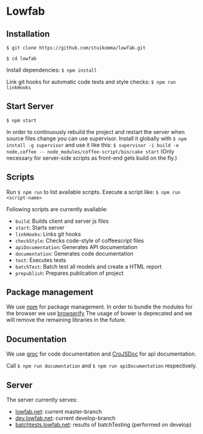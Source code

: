 # Lowfab

## Installation

`$ git clone https://github.com/stuikomma/lowfab.git`

`$ cd lowfab`

Install dependencies: `$ npm install`

Link git hooks for automatic code tests and style checks:
`$ npm run linkHooks`


## Start Server

`$ npm start`

In order to continuously rebuild the project and restart the server
when source files change you can use supervisor.
Install it globally with `$ npm install -g supervisor` and use it like this:
`$ supervisor -i build -e node,coffee -- node_modules/coffee-script/bin/cake start`
(Only necessary for server-side scripts as front-end gets build on the fly.)


## Scripts

Run `$ npm run` to list available scripts.
Execute a script like: `$ npm run <script-name>`

Following scripts are currently available:

- `build`: Builds client and server js files
- `start`: Starts server
- `linkHooks`: Links git hooks
- `checkStyle`: Checks code-style of coffeescript files
- `apiDocumentation`: Generates API documentation
- `documentation`: Generates code documentation
- `test`: Executes tests
- `batchTest`: Batch test all models and create a HTML report
- `prepublish`: Prepares publication of project


## Package management

We use [npm](https://npmjs.org) for package management.
In order to bundle the modules for the browser we use [browserify](http://browserify.org)
The usage of bower is deprecated and we will remove the remaining libraries in the future.


## Documentation

We use [groc](http://nevir.github.io/groc/) for code documentation
and [CroJSDoc](http://croquiscom.github.io/crojsdoc/) for api documentation.

Call `$ npm run documentation` and
`$ npm run apiDocumentation` respectively.

## Server

The server currently serves:

- [lowfab.net](http://lowfab.net): current master-branch
- [dev.lowfab.net](http://dev.lowfab.net): current develop-branch
- [batchtests.lowfab.net](http://batchtests.lowfab.net): results of batchTesting (performed on develop)
